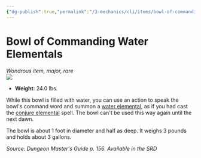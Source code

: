 ```yaml
---
{"dg-publish":true,"permalink":"/3-mechanics/cli/items/bowl-of-commanding-water-elementals/","tags":["ttrpg-cli/compendium/src/5e/dmg","ttrpg-cli/item/rarity/rare","ttrpg-cli/item/tier/major"],"noteIcon":""}
---
```


# Bowl of Commanding Water Elementals
*Wondrous item, major, rare*  
![](3-Mechanics/CLI/items/img/bowl-of-commanding-water-elementals.webp#right)

- **Weight**: 24.0 lbs.

While this bowl is filled with water, you can use an action to speak the bowl's command word and summon a [water elemental](3-Mechanics/CLI/bestiary/elemental/water-elemental.md), as if you had cast the [conjure elemental](3-Mechanics/CLI/spells/conjure-elemental.md) spell. The bowl can't be used this way again until the next dawn.

The bowl is about 1 foot in diameter and half as deep. It weighs 3 pounds and holds about 3 gallons.

*Source: Dungeon Master's Guide p. 156. Available in the <span title='Systems Reference Document (5.1)'>SRD</span>*